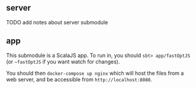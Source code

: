 ## server

TODO add notes about server submodule

## app

This submodule is a ScalaJS app. To run in, you should `sbt> app/fastOptJS` (or
`~fastOptJS` if you want watch for changes).

You should then `docker-compose up nginx` which will host the files from a
web server, and be accessible from `http://localhost:8080`.